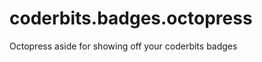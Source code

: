 coderbits.badges.octopress
==========================

Octopress aside for showing off your coderbits badges
